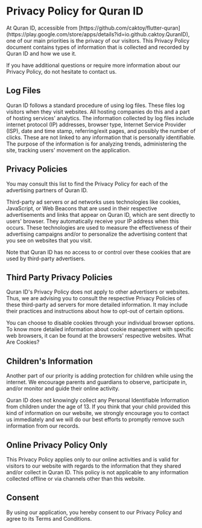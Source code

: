 <h1>Privacy Policy for Quran ID</h1>

<p>At Quran ID, accessible from [https://github.com/caktoy/flutter-quran](https://play.google.com/store/apps/details?id=io.github.caktoy.QuranID), one of our main priorities is the privacy of our visitors. This Privacy Policy document contains types of information that is collected and recorded by Quran ID and how we use it.</p>

<p>If you have additional questions or require more information about our Privacy Policy, do not hesitate to contact us.</p>

<h2>Log Files</h2>

<p>Quran ID follows a standard procedure of using log files. These files log visitors when they visit websites. All hosting companies do this and a part of hosting services' analytics. The information collected by log files include internet protocol (IP) addresses, browser type, Internet Service Provider (ISP), date and time stamp, referring/exit pages, and possibly the number of clicks. These are not linked to any information that is personally identifiable. The purpose of the information is for analyzing trends, administering the site, tracking users' movement on the application.</p>




<h2>Privacy Policies</h2>

<P>You may consult this list to find the Privacy Policy for each of the advertising partners of Quran ID.</p>

<p>Third-party ad servers or ad networks uses technologies like cookies, JavaScript, or Web Beacons that are used in their respective advertisements and links that appear on Quran ID, which are sent directly to users' browser. They automatically receive your IP address when this occurs. These technologies are used to measure the effectiveness of their advertising campaigns and/or to personalize the advertising content that you see on websites that you visit.</p>

<p>Note that Quran ID has no access to or control over these cookies that are used by third-party advertisers.</p>

<h2>Third Party Privacy Policies</h2>

<p>Quran ID's Privacy Policy does not apply to other advertisers or websites. Thus, we are advising you to consult the respective Privacy Policies of these third-party ad servers for more detailed information. It may include their practices and instructions about how to opt-out of certain options. </p>

<p>You can choose to disable cookies through your individual browser options. To know more detailed information about cookie management with specific web browsers, it can be found at the browsers' respective websites. What Are Cookies?</p>

<h2>Children's Information</h2>

<p>Another part of our priority is adding protection for children while using the internet. We encourage parents and guardians to observe, participate in, and/or monitor and guide their online activity.</p>

<p>Quran ID does not knowingly collect any Personal Identifiable Information from children under the age of 13. If you think that your child provided this kind of information on our website, we strongly encourage you to contact us immediately and we will do our best efforts to promptly remove such information from our records.</p>

<h2>Online Privacy Policy Only</h2>

<p>This Privacy Policy applies only to our online activities and is valid for visitors to our website with regards to the information that they shared and/or collect in Quran ID. This policy is not applicable to any information collected offline or via channels other than this website.</p>

<h2>Consent</h2>

<p>By using our application, you hereby consent to our Privacy Policy and agree to its Terms and Conditions.</p>
